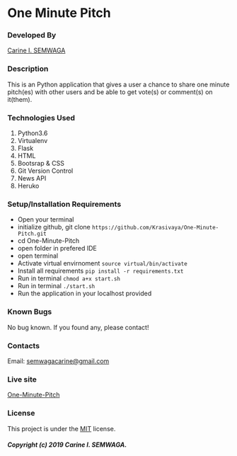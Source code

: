 # One Minute Pitch

### Developed By
[Carine I. SEMWAGA](https://github.com/Krasivaya)

### Description
This is an Python application that gives a user a chance to share one minute pitch(es) with other users and be able to get vote(s) or comment(s) on it(them).

### Technologies Used

1. Python3.6
2. Virtualenv
3. Flask 
4. HTML
5. Bootsrap & CSS
6. Git Version Control
7. News API
8. Heruko

### Setup/Installation Requirements

* Open your terminal
* initialize github, git clone ` https://github.com/Krasivaya/One-Minute-Pitch.git `
* cd One-Minute-Pitch
* open folder in prefered IDE
* open terminal
* Activate virtual envirnoment `source virtual/bin/activate`
* Install all requirements `pip install -r requirements.txt`
* Run in terminal `chmod a+x start.sh`
* Run in terminal `./start.sh`
* Run the application in your localhost provided

### Known Bugs
No bug known. If you found any, please contact!

### Contacts
Email: semwagacarine@gmail.com

### Live site
[One-Minute-Pitch](https://krasivaya-one-minute-pitch.herokuapp.com/)

### License
This project is under the [MIT](https://github.com/Krasivaya/github/blob/master/LICENSE) license.

##### Copyright (c) 2019 Carine I. SEMWAGA.